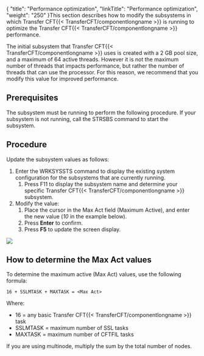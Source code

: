 {
    "title": "Performance optimization",
    "linkTitle": "Performance optimization",
    "weight": "250"
}This section describes how to modify the subsystems in which Transfer CFT{{< TransferCFT/componentlongname  >}} is running to optimize the Transfer CFT{{< TransferCFT/componentlongname  >}} performance.

The initial subsystem that Transfer CFT{{< TransferCFT/componentlongname  >}} uses is created with a 2 GB pool size, and a maximum of 64 active threads. However it is not the maximum number of threads that impacts performance, but rather the number of threads that can use the processor. For this reason, we recommend that you modify this value for improved performance.

## Prerequisites

The subsystem must be running to perform the following procedure. If your subsystem is not running, call the STRSBS command to start the subsystem.

## Procedure

Update the subsystem values as follows:

1. Enter the WRKSYSSTS command to display the existing system configuration for the subsystems that are currently running.
    1.  Press F11 to display the subsystem name and determine your specific Transfer CFT{{< TransferCFT/componentlongname >}} subsystem.
1. Modify the value:
    1.  Place the cursor in the Max Act field (Maximum Active), and enter the new value (*10* in the example below).
    2.  Press **Enter** to confirm.
    3.  Press **F5** to update the screen display.

![](/Images/TransferCFT/ibmi_subsystems.png)

## How to determine the **Max Act** values

To determine the maximum active (Max Act) values, use the following formula:

`16 + SSLMTASK + MAXTASK = <Max Act>`

Where:

- 16 = any basic Transfer CFT{{< TransferCFT/componentlongname >}} task
- SSLMTASK = maximum number of SSL tasks
- MAXTASK = maximum number of CFTFIL tasks

If you are using multinode, multiply the sum by the total number of nodes.
